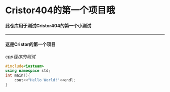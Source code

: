 # Cristor404的第一个项目哦

#### 此仓库用于测试Cristor404的第一个小测试
---
#### 这是Cristor的第一个项目

*cpp程序的测试*
````c++
#include<iosteam>
using namespace std;
int main(){
    cout<<"Hello World!"<<endl;
}
````